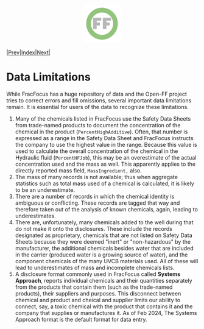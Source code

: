 <center> <img src="images/header_logo.png" width="100"/></center>
<!-- this is a test of a comment 
To do:
--->

|[Prev](Open-FF_overview.md)|[Index](Top.md)|[Next](Resolving_chemical_identity.md)|
# Data Limitations

While FracFocus has a huge repository of data and the Open-FF project tries to correct errors and fill omissions, several important data limitations remain.  It is essential for users of the data to recognize these limitations.

1. Many of the chemicals listed in FracFocus use the Safety Data Sheets from trade-named products to document the concentration of the chemical in the product (`PercentHighAdditive`).  Often, that number is expressed as a range in the Safety Data Sheet and FracFocus instructs the company to use the highest value in the range.  Because this value is used to calculate the overall concentration of the chemical in the Hydraulic fluid (`PercentHFJob`), this may be an overestimate of the actual concentration used and the mass as well.  This apparently applies to the directly reported mass field, `MassIngredient,` also.
2. The mass of many records is not available; thus when aggregate statistics such as total mass used of a chemical is calculated, it is likely to be an underestimate.
3. There are a number of records in which the chemical identity is ambiguous or conflicting.  These records are tagged that way and therefore taken out of the analysis of known chemicals, again, leading to underestimates.
4. There are, unfortunately, many chemicals added to the well during that do not make it onto the disclosures.  These include the records designated as proprietary, chemicals that are not listed on Safety Data Sheets because they were deemed "inert" or "non-hazardous" by the manufacturer, the additional chemicals besides water that are included in the carrier (produced water is a growing source of water), and the component chemicals of the many UVCB materials used.  All of these will lead to underestimates of mass and incomplete chemicals lists.
5. A disclosure format commonly used in FracFocus called **Systems Approach**, reports individual chemicals and their quantities separately from the products that contain them (such as the trade-named products), their suppliers and purposes.  This disconnect between chemical and product and cheical and supplier limits our ability to connect, say, a toxic chemical with the product that contains it and the company that supplies or manufactures it.  As of Feb 2024, The Systems Approach format is the default format for data entry.
